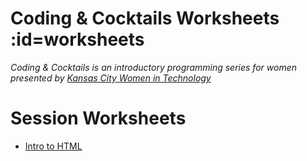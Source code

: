# Coding & Cocktails Worksheets :id=worksheets
_Coding & Cocktails is an introductory programming series for women presented by [Kansas City Women in Technology](https://kcwomenintech.org/)_

<!-- Install the tools, then navigate to tonight's session. -->

<!-- # Tools
[Installation guide](/tools/) for the tools we'll use during our sessions. -->

# Session Worksheets

* [Intro to HTML](/html/)

<!-- * [The Glass: HTML](/html/)
* [The Garnish: CSS](/css/) -->
<!-- * [Angular Series SPA](/spa/) -->

